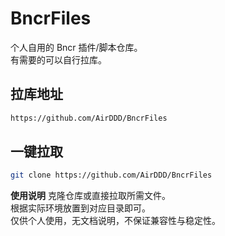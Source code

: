 # BncrFiles

个人自用的 Bncr 插件/脚本仓库。  
有需要的可以自行拉库。

## 拉库地址

```bash
https://github.com/AirDDD/BncrFiles
```


## 一键拉取

```bash
git clone https://github.com/AirDDD/BncrFiles
```

**使用说明**
克隆仓库或直接拉取所需文件。  
根据实际环境放置到对应目录即可。  
仅供个人使用，无文档说明，不保证兼容性与稳定性。  
